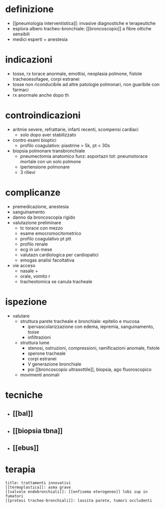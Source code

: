 # definizione
- [[pneumologia interventistica]]: invasive diagnostiche e terapeutiche
- esplora albero tracheo-bronchiale: [[broncoscopio]] a fibre ottiche sensibili
- medici esperti + anestesia

# indicazioni
- tosse, rx torace anormale, emottisi, neoplasia polmone, fistole tracheoesofagee, corpi estranei
- tosse non riconducibile ad altre patologie polmonari, non guaribile con farmaci
- rx anormale anche dopo th

# controindicazioni
- aritmie severe, refrattarie, infarti recenti, scompensi cardiaci
	- solo dopo aver stabilizzato
- contro esami bioptici
	- profilo coagulativo: piastrine > 5k, pt < 30s
- biopsia polmonare transbronchiale
	- pneumectomia anatomico funz: asportazn tot: pneumotorace mortale con un solo polmone
	- ipertensione polmonare
	- 3 rilievi

# complicanze
- premedicazione, anestesia
- sanguinamento
- danno da broncoscopia rigido
- valutazione preliminare
	- tc torace con mezzo
	- esame emocromocitometrico
	- profilo coagulativo pt ptt
	- profilo renale
	- ecg in un mese
	- valutazn cardiologica per cardiopatici
	- emogas analisi facoltativa
- vie acceso
	- nasale +
	- orale, vomito r
	- tracheotomica se canula tracheale

# ispezione
- valutare
	- struttura parete tracheale e bronchiale: epitelio e mucosa
		- ipervascolarizzazione con edema, iepremia, sanguinamento, tosse
		- infiltrazioni
	- struttura lume
		- stenosi, ostruzioni, compressioni, ramificazioni anomale, fistole
		- sperone tracheale
		- corpi estranei
		- V generazione bronchiale
		- poi [[broncoscopio ultrasottile]], biopsia, ago fluoroscopico
	- movimenti anomali

# tecniche
- ## [[bal]]
- ## [[biopsia tbna]]
- ## [[ebus]]

# terapia
```ad-golden-standard
title: trattamenti innovativi
[[termoplastica]]: asma grave
[[valvole endobronchiali]]: [[enfisema eterogeneo]] lobi sup in fumatori
[[protesi tracheo-bronchiali]]: lassita parete, tumori occludenti
```
